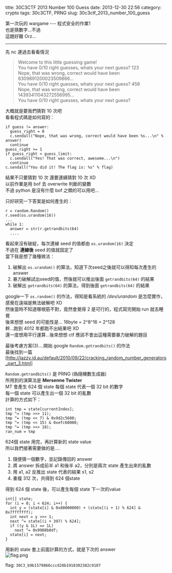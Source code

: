 title: 30C3CTF 2013 Number 100 Guess
date: 2013-12-30 22:56
category: crypto
tags: 30c3CTF, PRNG
slug: 30c3ctf_2013_number_100_guess

第一次玩的 wargame --- 程式安全的作業1  
也是猜數字...不過  
這題好難 Orz...  
* * *

先 nc 連過去看看情況  
>Welcome to this little guessing game!  
>You have 0/10 right guesses, whats your next guess? 123  
>Nope, that was wrong, correct would have been 8309891200023509866...  
>You have 0/10 right guesses, whats your next guess? 456  
>Nope, that was wrong, correct would have been 14393411043272556995...  
>You have 0/10 right guesses, whats your next guess?  

大概就是要我們猜對 10 次吧  
看看程式碼是如何寫的：  

```
if guess != answer:
  guess_right = 0
  c.sendall("Nope, that was wrong, correct would have been %s...\n" % answer)
  continue
guess_right += 1
if guess_right < guess_limit:
  c.sendall("Yes! That was correct, awesome...\n")
  continue
c.sendall("You did it! The flag is: %s" % flag)
```

結果不只要猜對 10 次 還要連續猜對 10 次 XD  
以前作業是用 bof 去 overwrite 判斷的變數  
不過 python 是沒有什麼 bof 之類的可以用吧...  

只好研究一下答案是如何產生的：  

```
r = random.Random()
r.seed(os.urandom(16))
...
while 1:
  answer = str(r.getrandbits(64)
  ....
```

看起來沒有破綻，每次連線 seed 的值都由 `os.urandom(16)` 決定  
不過在 **連線後** seed 的值就固定了  
當下我是想了幾種做法：  

1. 破解出 `os.urandom()` 的算法，知道下次seed之後就可以得知每次產生的answer
2. 暴力破解試出seed的值，然後就可以推出後面 `getrandbits(64)` 的結果
3. 破解出 `getrandbits(64)` 的算法，得到後面 `getrandbits(64)` 的結果

google一下 `os.random()` 的作法，得知是看系統的 */dev/urandom* 是怎麼實作，感覺在遠端是無法破解吧 XD  
然後當時不知道哪根筋不對，竟然會覺得 2 是可行的，程式寫完開始 run 就去睡覺  
後來想想 seed 的可能性是... 16byte = 2^8^16 = 2^128   
幹...跑到 4012 年都跑不出結果吧 XD  
還一度想用平行運算...後來想想 ctf 應該不會出這種需要暴力破解的題目  

最後考慮方案(3)....開始 google `Random.getrandbits()` 的作法  
最後找到一篇  
[http://jazzy.id.au/default/2010/09/22/cracking_random_number_generators_part_3.html]  

`Random.getrandbits()` 是 PRNG (偽隨機數生成器)  
所用到的演算法是 **Mersenne Twister**  
MT 會產生 624 個 state
每個 state 代表一個 32 bit 的數字  
每一個 state 可以產生出一個 32 bit 的亂數  
計算的方式如下：  

```
int tmp = state[currentIndex];
tmp ^= (tmp >>> 11);
tmp ^= (tmp << 7) & 0x9d2c5680;
tmp ^= (tmp << 15) & 0xefc60000;
tmp ^= (tmp >>> 18);
ran_num = tmp
```

624個 state 用完，再計算新的 state value  
所以我們接著需要做的是....  

1. 隨便猜一個數字，並記錄傳回的 answer
2. 將 answer 拆成前半 a1 和後半 a2，分別是兩次 state 產生出來的亂數
3. 用 a1, a2 反推出 state 代表的結果 s1, s2
4. 重複 312 次，共得到 624 個state

得到 624 個 state 後，可以產生每個 state 下一次的value  

```
int[] state;
for (i = 0; i < 624; i++) {
  int y = (state[i] & 0x80000000) + (state[(i + 1) % 624] & 0x7fffffff);
  int next = y >>> 1;
  next ^= state[(i + 397) % 624];
  if ((y & 1L) == 1L)
    next ^= 0x9908b0df;
  state[i] = next;
}
```

用新的 state 套上前面計算的方式，就是下次的 answer  
![flag.png]({filename}/images/30c3CTF_2013_guess_flag.png)  

flag: `30C3_b9b1579866cccd28b1918302382c9107`
